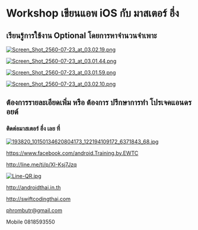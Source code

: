 # Workshop เขียนแอพ iOS กับ มาสเตอร์ อึ่ง
## เรียนรู้การใช้งาน Optional โดยการหาจำนวนจำเพาะ

[![Screen_Shot_2560-07-23_at_03.02.19.png](https://s2.postimg.org/gqo8sxurd/Screen_Shot_2560-07-23_at_03.02.19.png)](https://postimg.org/image/pygh9n1th/)

[![Screen_Shot_2560-07-23_at_03.01.44.png](https://s4.postimg.org/wa68mxc8t/Screen_Shot_2560-07-23_at_03.01.44.png)](https://postimg.org/image/d52zd5xkp/)

[![Screen_Shot_2560-07-23_at_03.01.59.png](https://s1.postimg.org/jrnhg1m0f/Screen_Shot_2560-07-23_at_03.01.59.png)](https://postimg.org/image/j24p3olgr/)

[![Screen_Shot_2560-07-23_at_03.02.10.png](https://s1.postimg.org/nrwgxnarj/Screen_Shot_2560-07-23_at_03.02.10.png)](https://postimg.org/image/anqwkyipn/)


## ต้องการรายละเอียดเพิ่ม หรือ ต้องการ ปรึกษาการทำ โปรเจคแอนดรอยด์



### ติดต่อมาสเตอร์ อึ่ง เลย ที่



[![193820_10150134620804173_122194109172_6371843_68.jpg](https://s21.postimg.org/4i5tymwsn/193820_10150134620804173_122194109172_6371843_68.jpg)](https://postimg.org/image/4i5tymwsj/)



https://www.facebook.com/android.Training.by.EWTC



http://line.me/ti/p/XI-Ksj7Jzq



[![Line-QR.jpg](https://s9.postimg.org/41ec4gb3z/Line-_QR.jpg)](https://postimg.org/image/h5jwh535n/)


http://androidthai.in.th


http://swiftcodingthai.com


phrombutr@gmail.com



Mobile 0818593550
